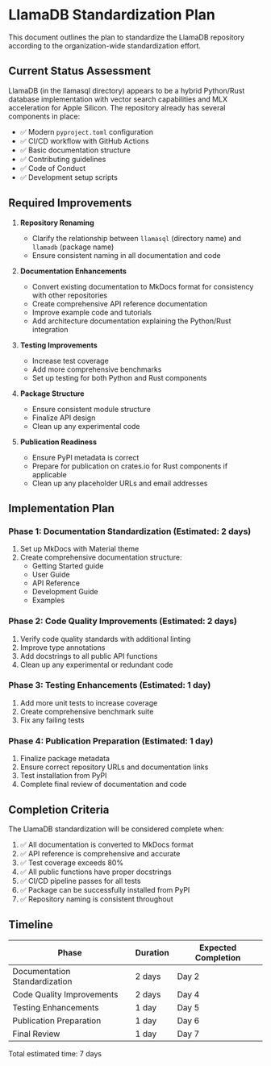 # LlamaDB Standardization Plan

This document outlines the plan to standardize the LlamaDB repository according to the organization-wide standardization effort.

## Current Status Assessment

LlamaDB (in the llamasql directory) appears to be a hybrid Python/Rust database implementation with vector search capabilities and MLX acceleration for Apple Silicon. The repository already has several components in place:

- ✅ Modern `pyproject.toml` configuration
- ✅ CI/CD workflow with GitHub Actions
- ✅ Basic documentation structure
- ✅ Contributing guidelines
- ✅ Code of Conduct
- ✅ Development setup scripts

## Required Improvements

1. **Repository Renaming**
   - Clarify the relationship between `llamasql` (directory name) and `llamadb` (package name)
   - Ensure consistent naming in all documentation and code

2. **Documentation Enhancements**
   - Convert existing documentation to MkDocs format for consistency with other repositories
   - Create comprehensive API reference documentation
   - Improve example code and tutorials
   - Add architecture documentation explaining the Python/Rust integration

3. **Testing Improvements**
   - Increase test coverage
   - Add more comprehensive benchmarks
   - Set up testing for both Python and Rust components

4. **Package Structure**
   - Ensure consistent module structure
   - Finalize API design
   - Clean up any experimental code

5. **Publication Readiness**
   - Ensure PyPI metadata is correct
   - Prepare for publication on crates.io for Rust components if applicable
   - Clean up any placeholder URLs and email addresses

## Implementation Plan

### Phase 1: Documentation Standardization (Estimated: 2 days)

1. Set up MkDocs with Material theme
2. Create comprehensive documentation structure:
   - Getting Started guide
   - User Guide
   - API Reference
   - Development Guide
   - Examples

### Phase 2: Code Quality Improvements (Estimated: 2 days)

1. Verify code quality standards with additional linting
2. Improve type annotations
3. Add docstrings to all public API functions
4. Clean up any experimental or redundant code

### Phase 3: Testing Enhancements (Estimated: 1 day)

1. Add more unit tests to increase coverage
2. Create comprehensive benchmark suite
3. Fix any failing tests

### Phase 4: Publication Preparation (Estimated: 1 day)

1. Finalize package metadata
2. Ensure correct repository URLs and documentation links
3. Test installation from PyPI
4. Complete final review of documentation and code

## Completion Criteria

The LlamaDB standardization will be considered complete when:

1. ✅ All documentation is converted to MkDocs format
2. ✅ API reference is comprehensive and accurate
3. ✅ Test coverage exceeds 80%
4. ✅ All public functions have proper docstrings
5. ✅ CI/CD pipeline passes for all tests
6. ✅ Package can be successfully installed from PyPI
7. ✅ Repository naming is consistent throughout

## Timeline

| Phase | Duration | Expected Completion |
|-------|----------|---------------------|
| Documentation Standardization | 2 days | Day 2 |
| Code Quality Improvements | 2 days | Day 4 |
| Testing Enhancements | 1 day | Day 5 |
| Publication Preparation | 1 day | Day 6 |
| Final Review | 1 day | Day 7 |

Total estimated time: 7 days 